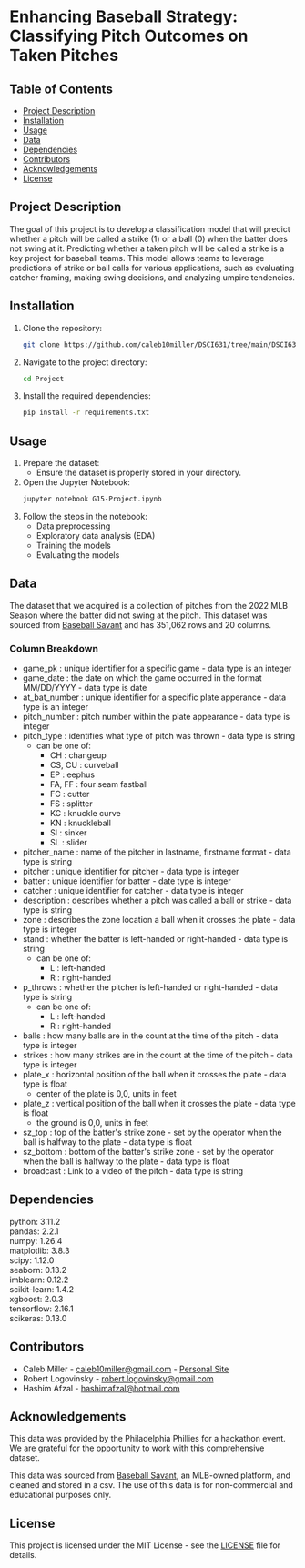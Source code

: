 # Enhancing Baseball Strategy: Classifying Pitch Outcomes on Taken Pitches

## Table of Contents

- [Project Description](#project-description)
- [Installation](#installation)
- [Usage](#usage)
- [Data](#data)
- [Dependencies](#dependencies)
- [Contributors](#contributors)
- [Acknowledgements](#acknowledgements)
- [License](#license)

## Project Description

The goal of this project is to develop a classification model that will predict whether a pitch will be called a strike (1) or a ball (0) when the batter does not swing at it. Predicting whether a taken pitch will be called a strike is a key project for baseball teams. This model allows teams to leverage predictions of strike or ball calls for various applications, such as evaluating catcher framing, making swing decisions, and analyzing umpire tendencies.

## Installation

1. Clone the repository:
    ```sh
    git clone https://github.com/caleb10miller/DSCI631/tree/main/DSCI631/Project.git
    ```
2. Navigate to the project directory:
    ```sh
    cd Project
    ```
3. Install the required dependencies:
    ```sh
    pip install -r requirements.txt
    ```

## Usage

1. Prepare the dataset:
    - Ensure the dataset is properly stored in your directory.
2. Open the Jupyter Notebook:
    ```sh
    jupyter notebook G15-Project.ipynb
    ```
3. Follow the steps in the notebook:
    - Data preprocessing
    - Exploratory data analysis (EDA)
    - Training the models
    - Evaluating the models

## Data

The dataset that we acquired is a collection of pitches from the 2022 MLB Season where the batter did not swing at the pitch. This dataset was sourced from [Baseball Savant](https://baseballsavant.mlb.com/) and has 351,062 rows and 20 columns. 

### Column Breakdown

- game_pk : unique identifier for a specific game - data type is an integer
- game_date : the date on which the game occurred in the format MM/DD/YYYY - data type is date
- at_bat_number : unique identifier for a specific plate apperance - data type is an integer
- pitch_number : pitch number within the plate appearance - data type is integer
- pitch_type : identifies what type of pitch was thrown - data type is string
    - can be one of:
        - CH : changeup
        - CS, CU : curveball
        - EP : eephus
        - FA, FF : four seam fastball
        - FC : cutter
        - FS : splitter
        - KC : knuckle curve
        - KN : knuckleball
        - SI : sinker
        - SL : slider
- pitcher_name : name of the pitcher in lastname, firstname format - data type is string
- pitcher : unique identifier for pitcher - data type is integer
- batter : unique identifier for batter - date type is integer
- catcher : unique identifier for catcher - data type is integer
- description : describes whether a pitch was called a ball or strike - data type is string
- zone : describes the zone location a ball when it crosses the plate - data type is integer
- stand : whether the batter is left-handed or right-handed - data type is string
    - can be one of:
        - L : left-handed
        - R : right-handed
- p_throws : whether the pitcher is left-handed or right-handed - data type is string
    - can be one of:
        - L : left-handed
        - R : right-handed
- balls : how many balls are in the count at the time of the pitch - data type is integer
- strikes : how many strikes are in the count at the time of the pitch - data type is integer
- plate_x : horizontal position of the ball when it crosses the plate - data type is float
    - center of the plate is 0,0, units in feet 
- plate_z : vertical position of the ball when it crosses the plate - data type is float
    - the ground is 0,0, units in feet 
- sz_top : top of the batter's strike zone - set by the operator when the ball is halfway to the plate - data type is float
- sz_bottom : bottom of the batter's strike zone - set by the operator when the ball is halfway to the plate - data type is float
- broadcast : Link to a video of the pitch - data type is string

## Dependencies

python: 3.11.2\
pandas: 2.2.1\
numpy: 1.26.4\
matplotlib: 3.8.3\
scipy: 1.12.0\
seaborn: 0.13.2\
imblearn: 0.12.2\
scikit-learn: 1.4.2\
xgboost: 2.0.3\
tensorflow: 2.16.1\
scikeras: 0.13.0

## Contributors

- Caleb Miller - caleb10miller@gmail.com - [Personal Site](https://www.calebzmiller.com)
- Robert Logovinsky - robert.logovinsky@gmail.com
- Hashim Afzal - hashimafzal@hotmail.com

## Acknowledgements

This data was provided by the Philadelphia Phillies for a hackathon event. We are grateful for the opportunity to work with this comprehensive dataset.

This data was sourced from [Baseball Savant](https://baseballsavant.mlb.com/), an MLB-owned platform, and cleaned and stored in a csv. The use of this data is for non-commercial and educational purposes only.

## License

This project is licensed under the MIT License - see the [LICENSE](./LICENSE) file for details.